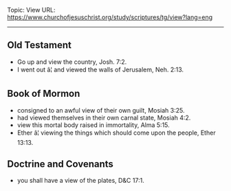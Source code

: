 Topic: View
URL: https://www.churchofjesuschrist.org/study/scriptures/tg/view?lang=eng

---

## Old Testament

- Go up and view the country, Josh. 7:2.
- I went out â¦ and viewed the walls of Jerusalem, Neh. 2:13.

## Book of Mormon

- consigned to an awful view of their own guilt, Mosiah 3:25.
- had viewed themselves in their own carnal state, Mosiah 4:2.
- view this mortal body raised in immortality, Alma 5:15.
- Ether â¦ viewing the things which should come upon the people, Ether 13:13.

## Doctrine and Covenants

- you shall have a view of the plates, D&C 17:1.

